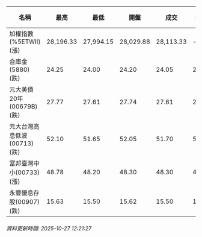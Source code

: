 | 名稱 | 最高 | 最低 | 開盤 | 成交 | 均價 | 成交金額(億) | 昨收 | 漲跌幅 | 漲跌 | 總量 | 昨量 | 振幅 |
| -------- | -------- | -------- | -------- |-------- | -------- | -------- |-------- |-------- |-------- | -------- | -------- |-------- |
|加權指數(%5ETWII) (漲)|28,196.33|27,994.15|28,029.88|28,113.33|-|4,250.89|27,532.26|2.11%|581.07|7,467,680|0|0.73%|
|合庫金(5880) (跌)|24.25|24.00|24.20|24.05|24.07|1.50|24.20|0.62%|0.15|6,229|5,445|1.03%|
|元大美債20年(00679B) (跌)|27.77|27.61|27.74|27.61|27.66|15.21|27.98|1.32%|0.37|54,981|32,914|0.57%|
|元大台灣高息低波(00713) (跌)|52.10|51.65|52.05|51.70|51.76|3.87|51.90|0.39%|0.20|7,477|5,874|0.87%|
|富邦臺灣中小(00733) (漲)|48.78|48.20|48.30|48.30|48.38|0.471|47.51|1.66%|0.79|973|827|1.22%|
|永豐優息存股(00907) (跌)|15.63|15.50|15.62|15.50|15.53|0.106|15.57|0.45%|0.07|681|1,194|0.83%|
###### 資料更新時間: 2025-10-27 12:21:27